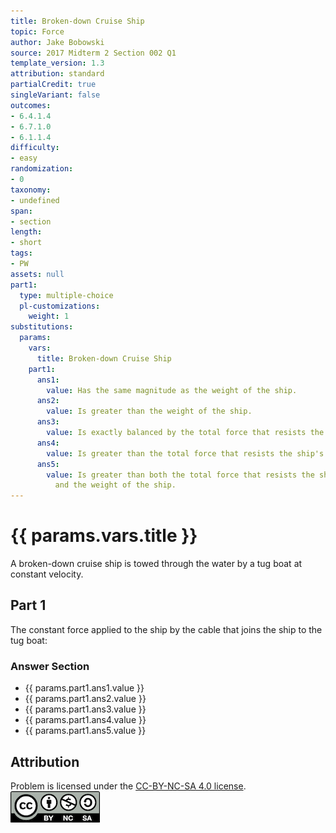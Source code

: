 ```yaml
---
title: Broken-down Cruise Ship
topic: Force
author: Jake Bobowski
source: 2017 Midterm 2 Section 002 Q1
template_version: 1.3
attribution: standard
partialCredit: true
singleVariant: false
outcomes:
- 6.4.1.4
- 6.7.1.0
- 6.1.1.4
difficulty:
- easy
randomization:
- 0
taxonomy:
- undefined
span:
- section
length:
- short
tags:
- PW
assets: null
part1:
  type: multiple-choice
  pl-customizations:
    weight: 1
substitutions:
  params:
    vars:
      title: Broken-down Cruise Ship
    part1:
      ans1:
        value: Has the same magnitude as the weight of the ship.
      ans2:
        value: Is greater than the weight of the ship.
      ans3:
        value: Is exactly balanced by the total force that resists the ship's motion.
      ans4:
        value: Is greater than the total force that resists the ship's motion.
      ans5:
        value: Is greater than both the total force that resists the ship's motion
          and the weight of the ship.
---
```

# {{ params.vars.title }}
A broken-down cruise ship is towed through the water by a tug boat at constant velocity.

## Part 1

The constant force applied to the ship by the cable that joins the ship to the tug boat:

### Answer Section

- {{ params.part1.ans1.value }}
- {{ params.part1.ans2.value }}
- {{ params.part1.ans3.value }}
- {{ params.part1.ans4.value }}
- {{ params.part1.ans5.value }}

## Attribution

Problem is licensed under the [CC-BY-NC-SA 4.0 license](https://creativecommons.org/licenses/by-nc-sa/4.0/).<br> ![The Creative Commons 4.0 license requiring attribution-BY, non-commercial-NC, and share-alike-SA license.](https://raw.githubusercontent.com/firasm/bits/master/by-nc-sa.png)